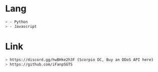 # Lang 
```Bash
> - Python 
> - Javascript
```

# Link
```Bash
> https://discord.gg/hwBHke2h3F (Scorpio DC, Buy an DDoS API here)
> https://github.com/iFanpSGTS
```
